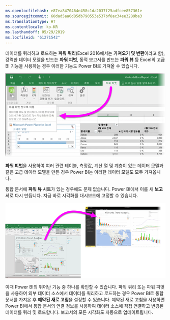 ```yaml
---
ms.openlocfilehash: e87ea8470464e458c1da2037f25adfcee857361e
ms.sourcegitcommit: 60dad5aa0d85db790553e537bf8ac34ee3289ba3
ms.translationtype: HT
ms.contentlocale: ko-KR
ms.lasthandoff: 05/29/2019
ms.locfileid: "61271542"
---
```

데이터를 쿼리하고 로드하는 **파워 쿼리**(Excel 2016에서는 **가져오기 및 변환**이라고 함), 강력한 데이터 모델을 만드는 **파워 피벗**, 동적 보고서를 만드는 **파워 뷰** 등 Excel의 고급 BI 기능을 사용하는 경우 이러한 기능도 Power BI로 가져올 수 있습니다.

![](media/5-3-import-powerpivot-powerview/5-3_1.png)

**파워 피벗**을 사용하여 여러 관련 테이블, 측정값, 계산 열 및 계층이 있는 데이터 모델과 같은 고급 데이터 모델을 만든 경우 Power BI는 이러한 데이터 모델도 모두 가져옵니다.

통합 문서에 **파워 뷰 시트**가 있는 경우에도 문제 없습니다. Power BI에서 이를 새 **보고서**로 다시 만듭니다. 지금 바로 시각화를 대시보드에 고정할 수 있습니다.

![](media/5-3-import-powerpivot-powerview/5-3_2.png)

이때 Power BI의 뛰어난 기능 중 하나를 확인할 수 있습니다. 파워 쿼리 또는 파워 피벗을 사용하여 외부 데이터 소스에서 데이터를 쿼리하고 로드하는 경우 Power BI로 통합 문서를 가져온 후 **예약된 새로 고침**을 설정할 수 있습니다. 예약된 새로 고침을 사용하면 Power BI에서 통합 문서의 연결 정보를 사용하여 데이터 소스에 직접 연결하고 변경된 데이터를 쿼리 및 로드합니다. 보고서의 모든 시각화도 자동으로 업데이트됩니다.

